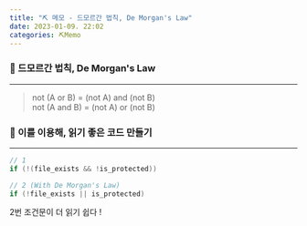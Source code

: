 ```yaml
---
title: "⛏️ 메모 - 드모르간 법칙, De Morgan's Law"
date: 2023-01-09. 22:02
categories: ⛏️Memo
---
```


### 💎 드모르간 법칙, De Morgan's Law

---

> not (A or B) = (not A) and (not B)  
> not (A and B) = (not A) or (not B)  

### 💎 이를 이용해, 읽기 좋은 코드 만들기

---

```cs
// 1
if (!(file_exists && !is_protected))

// 2 (With De Morgan's Law)
if (!file_exists || is_protected)
```

2번 조건문이 더 읽기 쉽다 !  
